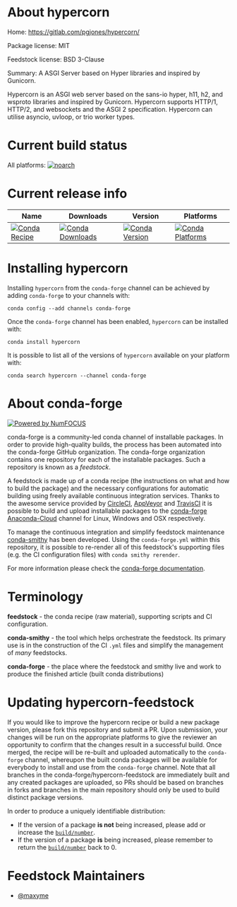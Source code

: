 <!--
# -*- mode: jinja -*-
-->

About hypercorn
===============

Home: https://gitlab.com/pgjones/hypercorn/

Package license: MIT

Feedstock license: BSD 3-Clause

Summary: A ASGI Server based on Hyper libraries and inspired by Gunicorn.

Hypercorn is an ASGI web server based on the sans-io hyper, h11, h2,
and wsproto libraries and inspired by Gunicorn. Hypercorn supports HTTP/1, HTTP/2,
and websockets and the ASGI 2 specification. Hypercorn can utilise asyncio,
uvloop, or trio worker types.


Current build status
====================

All platforms:
[![noarch](https://img.shields.io/circleci/project/github/conda-forge/hypercorn-feedstock/master.svg?label=noarch)](https://circleci.com/gh/conda-forge/hypercorn-feedstock)

Current release info
====================

| Name | Downloads | Version | Platforms |
| --- | --- | --- | --- |
| [![Conda Recipe](https://img.shields.io/badge/recipe-hypercorn-green.svg)](https://anaconda.org/conda-forge/hypercorn) | [![Conda Downloads](https://img.shields.io/conda/dn/conda-forge/hypercorn.svg)](https://anaconda.org/conda-forge/hypercorn) | [![Conda Version](https://img.shields.io/conda/vn/conda-forge/hypercorn.svg)](https://anaconda.org/conda-forge/hypercorn) | [![Conda Platforms](https://img.shields.io/conda/pn/conda-forge/hypercorn.svg)](https://anaconda.org/conda-forge/hypercorn) |

Installing hypercorn
====================

Installing `hypercorn` from the `conda-forge` channel can be achieved by adding `conda-forge` to your channels with:

```
conda config --add channels conda-forge
```

Once the `conda-forge` channel has been enabled, `hypercorn` can be installed with:

```
conda install hypercorn
```

It is possible to list all of the versions of `hypercorn` available on your platform with:

```
conda search hypercorn --channel conda-forge
```


About conda-forge
=================

[![Powered by NumFOCUS](https://img.shields.io/badge/powered%20by-NumFOCUS-orange.svg?style=flat&colorA=E1523D&colorB=007D8A)](http://numfocus.org)

conda-forge is a community-led conda channel of installable packages.
In order to provide high-quality builds, the process has been automated into the
conda-forge GitHub organization. The conda-forge organization contains one repository
for each of the installable packages. Such a repository is known as a *feedstock*.

A feedstock is made up of a conda recipe (the instructions on what and how to build
the package) and the necessary configurations for automatic building using freely
available continuous integration services. Thanks to the awesome service provided by
[CircleCI](https://circleci.com/), [AppVeyor](https://www.appveyor.com/)
and [TravisCI](https://travis-ci.org/) it is possible to build and upload installable
packages to the [conda-forge](https://anaconda.org/conda-forge)
[Anaconda-Cloud](https://anaconda.org/) channel for Linux, Windows and OSX respectively.

To manage the continuous integration and simplify feedstock maintenance
[conda-smithy](https://github.com/conda-forge/conda-smithy) has been developed.
Using the ``conda-forge.yml`` within this repository, it is possible to re-render all of
this feedstock's supporting files (e.g. the CI configuration files) with ``conda smithy rerender``.

For more information please check the [conda-forge documentation](https://conda-forge.org/docs/).

Terminology
===========

**feedstock** - the conda recipe (raw material), supporting scripts and CI configuration.

**conda-smithy** - the tool which helps orchestrate the feedstock.
                   Its primary use is in the construction of the CI ``.yml`` files
                   and simplify the management of *many* feedstocks.

**conda-forge** - the place where the feedstock and smithy live and work to
                  produce the finished article (built conda distributions)


Updating hypercorn-feedstock
============================

If you would like to improve the hypercorn recipe or build a new
package version, please fork this repository and submit a PR. Upon submission,
your changes will be run on the appropriate platforms to give the reviewer an
opportunity to confirm that the changes result in a successful build. Once
merged, the recipe will be re-built and uploaded automatically to the
`conda-forge` channel, whereupon the built conda packages will be available for
everybody to install and use from the `conda-forge` channel.
Note that all branches in the conda-forge/hypercorn-feedstock are
immediately built and any created packages are uploaded, so PRs should be based
on branches in forks and branches in the main repository should only be used to
build distinct package versions.

In order to produce a uniquely identifiable distribution:
 * If the version of a package **is not** being increased, please add or increase
   the [``build/number``](https://conda.io/docs/user-guide/tasks/build-packages/define-metadata.html#build-number-and-string).
 * If the version of a package **is** being increased, please remember to return
   the [``build/number``](https://conda.io/docs/user-guide/tasks/build-packages/define-metadata.html#build-number-and-string)
   back to 0.

Feedstock Maintainers
=====================

* [@maxyme](https://github.com/maxyme/)


